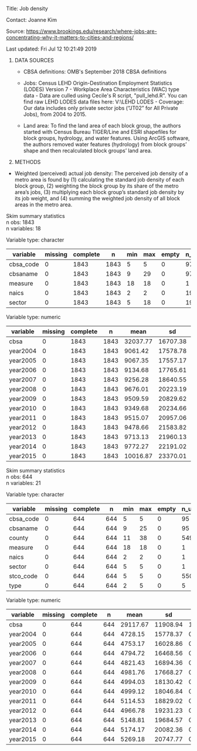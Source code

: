 Title:  Job density

Contact: Joanne Kim 

Source:  https://www.brookings.edu/research/where-jobs-are-concentrating-why-it-matters-to-cities-and-regions/

Last updated:  Fri Jul 12 10:21:49 2019 


1. DATA SOURCES
   * CBSA definitions: OMB's September 2018 CBSA definitions

   * Jobs: Census LEHD Origin-Destination Employment Statistics (LODES) Version 7
         - Workplace Area Characteristics (WAC) type data
    	 - Data are culled using Cecile's R script, "pull_lehd.R". You can find raw LEHD LODES data files here: 
           V:\LEHD LODES
         - Coverage: Our data includes only private sector jobs (“JT02” for All Private Jobs), from 2004 to 2015. 

   * Land area: To find the land area of each block group, the authors started with Census Bureau TIGER/Line and 
	        ESRI shapefiles for block groups, hydrology, and water features. Using ArcGIS software, 
		the authors removed water features (hydrology) from block groups’ shape and then recalculated 
		block groups’ land area.



2. METHODS
  * Weighted (perceived) actual job density: 
	The perceived job density of a metro area is found by (1) calculating the standard job density of each block 
    	group, (2) weighting the block group by its share of the metro area’s jobs, (3) multiplying each block group’s
	standard job density by its job weight, and (4) summing the weighted job density of all block areas in the 
        metro area. 





Skim summary statistics  
 n obs: 1843    
 n variables: 18    

Variable type: character

| variable  | missing | complete |  n   | min | max | empty | n_unique |
|-----------|---------|----------|------|-----|-----|-------|----------|
| cbsa_code |    0    |   1843   | 1843 |  5  |  5  |   0   |    97    |
| cbsaname  |    0    |   1843   | 1843 |  9  | 29  |   0   |    97    |
|  measure  |    0    |   1843   | 1843 | 18  | 18  |   0   |    1     |
|   naics   |    0    |   1843   | 1843 |  2  |  2  |   0   |    19    |
|  sector   |    0    |   1843   | 1843 |  5  | 18  |   0   |    19    |

Variable type: numeric

| variable | missing | complete |  n   |   mean   |    sd    |   p0   |   p25   |   p50   |   p75   |   p100    |
|----------|---------|----------|------|----------|----------|--------|---------|---------|---------|-----------|
|   cbsa   |    0    |   1843   | 1843 | 32037.77 | 16707.38 | 10420  |  19100  |  32580  |  40380  |   99999   |
| year2004 |    0    |   1843   | 1843 | 9061.42  | 17578.78 | 69.75  | 2439.26 | 4268.58 | 8308.29 | 240013.66 |
| year2005 |    0    |   1843   | 1843 | 9067.35  | 17557.17 | 110.78 | 2425.29 | 4259.08 | 8025.87 | 232644.3  |
| year2006 |    0    |   1843   | 1843 | 9134.68  | 17765.61 | 68.18  | 2410.49 | 4227.9  | 8174.52 | 245066.5  |
| year2007 |    0    |   1843   | 1843 | 9256.28  | 18640.55 | 36.89  | 2386.05 | 4182.66 | 8117.81 | 250368.05 |
| year2008 |    0    |   1843   | 1843 | 9676.01  | 20223.19 | 42.63  | 2368.28 | 4220.82 | 8320.4  | 258780.67 |
| year2009 |    0    |   1843   | 1843 | 9509.59  | 20829.62 | 42.92  | 2233.9  | 4045.56 | 8069.75 | 281562.88 |
| year2010 |    0    |   1843   | 1843 | 9349.68  | 20234.66 | 27.81  | 2180.17 | 3950.76 | 7954.16 | 277125.25 |
| year2011 |    0    |   1843   | 1843 | 9515.07  | 20957.06 | 25.42  | 2244.71 | 3932.05 | 7950.55 |   3e+05   |
| year2012 |    0    |   1843   | 1843 | 9478.66  | 21583.82 | 55.71  | 2145.64 | 3878.22 | 7737.83 |   3e+05   |
| year2013 |    0    |   1843   | 1843 | 9713.13  | 21960.13 | 47.23  | 2168.32 | 3890.69 | 7876.35 |   3e+05   |
| year2014 |    0    |   1843   | 1843 | 9772.27  | 22191.02 | 56.18  | 2159.3  | 3879.04 | 7879.44 | 311028.81 |
| year2015 |    0    |   1843   | 1843 | 10016.87 | 23370.01 | 34.35  | 2210.97 | 3913.72 | 8415.86 | 318399.94 |



Skim summary statistics  
 n obs: 644    
 n variables: 21    

Variable type: character

| variable  | missing | complete |  n  | min | max | empty | n_unique |
|-----------|---------|----------|-----|-----|-----|-------|----------|
| cbsa_code |    0    |   644    | 644 |  5  |  5  |   0   |    95    |
| cbsaname  |    0    |   644    | 644 |  9  | 25  |   0   |    95    |
|  county   |    0    |   644    | 644 | 11  | 38  |   0   |   549    |
|  measure  |    0    |   644    | 644 | 18  | 18  |   0   |    1     |
|   naics   |    0    |   644    | 644 |  2  |  2  |   0   |    1     |
|  sector   |    0    |   644    | 644 |  5  |  5  |   0   |    1     |
| stco_code |    0    |   644    | 644 |  5  |  5  |   0   |   550    |
|   type    |    0    |   644    | 644 |  2  |  5  |   0   |    5     |

Variable type: numeric

| variable | missing | complete |  n  |   mean   |    sd    |  p0   |  p25   |   p50   |   p75   |   p100    |
|----------|---------|----------|-----|----------|----------|-------|--------|---------|---------|-----------|
|   cbsa   |    0    |   644    | 644 | 29117.67 | 11908.94 | 10420 | 17460  |  30780  |  38900  |   99999   |
| year2004 |    0    |   644    | 644 | 4728.15  | 15778.37 | 0.077 | 489.86 | 1768.94 | 4434.31 | 337973.97 |
| year2005 |    0    |   644    | 644 | 4753.17  | 16028.86 | 0.066 | 486.79 | 1709.9  | 4451.71 | 342336.22 |
| year2006 |    0    |   644    | 644 | 4794.72  | 16468.56 | 0.065 | 483.41 | 1729.33 | 4403.89 |  353552   |
| year2007 |    0    |   644    | 644 | 4821.43  | 16894.36 | 0.088 | 437.97 | 1639.46 | 4374.23 | 360627.06 |
| year2008 |    0    |   644    | 644 | 4981.76  | 17668.27 | 0.12  | 438.53 | 1636.36 | 4454.06 | 375102.06 |
| year2009 |    0    |   644    | 644 | 4994.03  | 18130.42 | 0.11  | 410.98 | 1621.17 | 4397.78 | 385079.19 |
| year2010 |    0    |   644    | 644 | 4999.12  | 18046.84 | 0.11  | 425.44 | 1611.97 | 4474.95 | 381033.16 |
| year2011 |    0    |   644    | 644 | 5114.53  | 18829.02 | 0.087 | 420.46 | 1625.95 | 4502.27 |   4e+05   |
| year2012 |    0    |   644    | 644 | 4966.78  | 19231.23 | 0.36  | 404.28 | 1524.41 | 4308.79 | 414568.62 |
| year2013 |    0    |   644    | 644 | 5148.81  | 19684.57 | 0.42  | 403.24 | 1519.55 | 4385.42 | 418466.16 |
| year2014 |    0    |   644    | 644 | 5174.17  | 20082.36 | 0.58  | 409.93 | 1487.58 | 4383.61 | 426887.66 |
| year2015 |    0    |   644    | 644 | 5269.18  | 20747.77 | 0.45  | 402.6  | 1535.2  | 4526.62 | 441559.5  |
